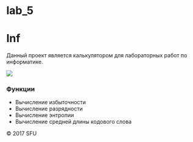 # lab_5
# Inf
<p>Данный проект является калькулятором для лабораторных работ по информатике.</p>
<img src="http://gospodaretsva.com/wp-content/uploads/2011/11/4-21.png"/>
<br>
<h3>Функции</h3>
<ul>
<li>Вычисление избыточности</li>
<li>Вычисление разрядности</li>
<li>Вычисление энтропии</li>
<li>Вычисление средней длины кодового слова</li>
</ul>
<p>© 2017 SFU</p>
